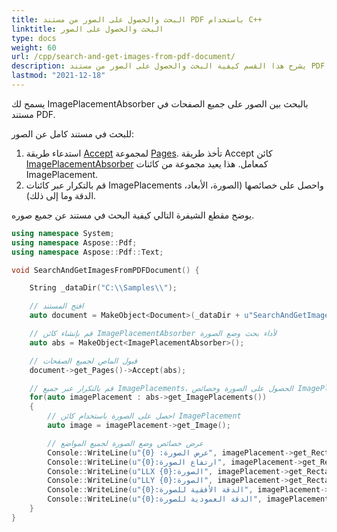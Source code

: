 ```yaml
---
title: البحث والحصول على الصور من مستند PDF باستخدام C++
linktitle: البحث والحصول على الصور
type: docs
weight: 60
url: /cpp/search-and-get-images-from-pdf-document/
description: يشرح هذا القسم كيفية البحث والحصول على الصور من مستند PDF باستخدام مكتبة Aspose.PDF.
lastmod: "2021-12-18"
---
```


يسمح لك ImagePlacementAbsorber بالبحث بين الصور على جميع الصفحات في مستند PDF.

للبحث في مستند كامل عن الصور:

1. استدعاء طريقة [Accept](https://reference.aspose.com/pdf/cpp/class/aspose.pdf.page_collection#ae71a2782e747936e3c14b7ded5c6dc3f) لمجموعة [Pages](https://reference.aspose.com/pdf/cpp/class/aspose.pdf.page_collection). تأخذ طريقة Accept كائن [ImagePlacementAbsorber](https://reference.aspose.com/pdf/cpp/class/aspose.pdf.image_placement_absorber/) كمعامل. هذا يعيد مجموعة من كائنات ImagePlacement.
1. قم بالتكرار عبر كائنات ImagePlacements واحصل على خصائصها (الصورة، الأبعاد، الدقة وما إلى ذلك).

يوضح مقطع الشيفرة التالي كيفية البحث في مستند عن جميع صوره.

```cpp
using namespace System;
using namespace Aspose::Pdf;
using namespace Aspose::Pdf::Text;

void SearchAndGetImagesFromPDFDocument() {

    String _dataDir("C:\\Samples\\");

    // افتح المستند
    auto document = MakeObject<Document>(_dataDir + u"SearchAndGetImages.pdf");

    // قم بإنشاء كائن ImagePlacementAbsorber لأداء بحث وضع الصورة
    auto abs = MakeObject<ImagePlacementAbsorber>();

    // قبول الماص لجميع الصفحات
    document->get_Pages()->Accept(abs);

    // قم بالتكرار عبر جميع ImagePlacements، الحصول على الصورة وخصائص ImagePlacement
    for(auto imagePlacement : abs->get_ImagePlacements())
    {
        // احصل على الصورة باستخدام كائن ImagePlacement
        auto image = imagePlacement->get_Image();

        // عرض خصائص وضع الصورة لجميع المواضع
        Console::WriteLine(u"عرض الصورة: {0}", imagePlacement->get_Rectangle()->get_Width());
        Console::WriteLine(u"ارتفاع الصورة:{0}", imagePlacement->get_Rectangle()->get_Height());
        Console::WriteLine(u"LLX الصورة:{0}", imagePlacement->get_Rectangle()->get_LLX());
        Console::WriteLine(u"LLY الصورة:{0}", imagePlacement->get_Rectangle()->get_LLY());
        Console::WriteLine(u"الدقة الأفقية للصورة:{0}", imagePlacement->get_Resolution()->get_X());
        Console::WriteLine(u"الدقة العمودية للصورة:{0}", imagePlacement->get_Resolution()->get_Y());
    }
}
```